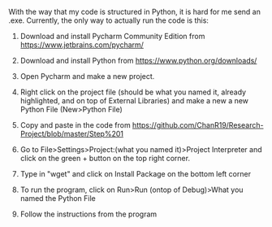 With the way that my code is structured in Python, it is hard for me send an .exe.
Currently, the only way to actually run the code is this:
1. Download and install Pycharm Community Edition from https://www.jetbrains.com/pycharm/
2. Download and install Python from https://www.python.org/downloads/ 
3. Open Pycharm and make a new project.
4. Right click on the project file (should be what you named it, already highlighted, and on top of External Libraries) and make a new a new Python File (New>Python File)
6. Copy and paste in the code from https://github.com/ChanR19/Research-Project/blob/master/Step%201 
7. Go to File>Settings>Project:(what you named it)>Project Interpreter and click on the green + button on the top right corner.
8. Type in "wget" and click on Install Package on the bottom left corner

9. To run the program, click on Run>Run (ontop of Debug)>What you named the Python File
10. Follow the instructions from the program

